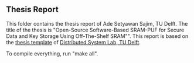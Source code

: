 ## Thesis Report
This folder contains the thesis report of Ade Setyawan Sajim, TU Delft. The
title of the thesis is "Open-Source Software-Based SRAM-PUF for Secure Data and
Key Storage Using Off-The-Shelf SRAM"".
This report is based on the [thesis template](http://www.ds.ewi.tudelft.nl/fileadmin/pds/masters/MSc_thesis_template.tar.gz) of [Distributed System Lab, TU Delft](http://www.ds.ewi.tudelft.nl/).

To compile everything, run "make all".
